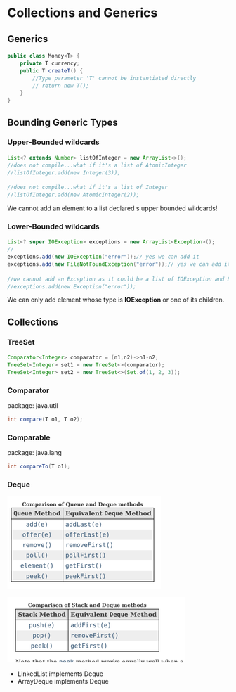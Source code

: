 # Collections and Generics
## Generics

````java
public class Money<T> {
    private T currency;
    public T createT() {
        //Type parameter 'T' cannot be instantiated directly
        // return new T();
    }
}

````
## Bounding Generic Types
### Upper-Bounded wildcards

```java
List<? extends Number> listOfInteger = new ArrayList<>();
//does not compile...what if it's a list of AtomicInteger
//listOfInteger.add(new Integer(3));  

//does not compile...what if it's a list of Integer
//listOfInteger.add(new AtomicInteger(2)); 
```
We cannot add an element to a list declared s upper bounded wildcards!


### Lower-Bounded wildcards

```java
List<? super IOException> exceptions = new ArrayList<Exception>();
//
exceptions.add(new IOException("error"));// yes we can add it
exceptions.add(new FileNotFoundException("error"));// yes we can add it

//we cannot add an Exception as it could be a list of IOException and Exception is not an IOException
//exceptions.add(new Exception("error"));
```
We can only add element whose type is **IOException** or one of its children.
## Collections
### TreeSet
````java
Comparator<Integer> comparator = (n1,n2)->n1-n2;
TreeSet<Integer> set1 = new TreeSet<>(comparator);
TreeSet<Integer> set2 = new TreeSet<>(Set.of(1, 2, 3));
````

### Comparator
package: java.util
```java
int compare(T o1, T o2);
```

### Comparable
package: java.lang
```java
int compareTo(T o1);
```

### Deque
![Deque](images/Deque.png)


![deque-stack.png](images/Deque-Stack.png)

 - LinkedList implements Deque
 - ArrayDeque implements Deque